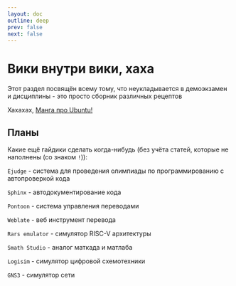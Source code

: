 ```yaml
---
layout: doc
outline: deep
prev: false
next: false
---
```


# Вики внутри вики, хаха

Этот раздел посвящён всему тому, что неукладывается в демоэкзамен и дисциплины - это просто сборник различных рецептов


Хахахах, [Манга про Ubuntu!](https://remanga.org/manga/ubunchu/main)


## Планы

Какие ещё гайдики сделать когда-нибудь (без учёта статей, которые не наполнены (со знаком `!`)):

`Ejudge` - система для проведения олимпиады по программированию с автопроверкой кода 

`Sphinx` - автодокументирование кода

`Pontoon` - система управления переводами

`Weblate` - веб инструмент перевода

`Rars emulator` - симулятор RISC-V архитектуры

`Smath Studio` - аналог маткада и матлаба

`Logisim` - симулятор цифровой схемотехники

`GNS3` - симулятор сети
